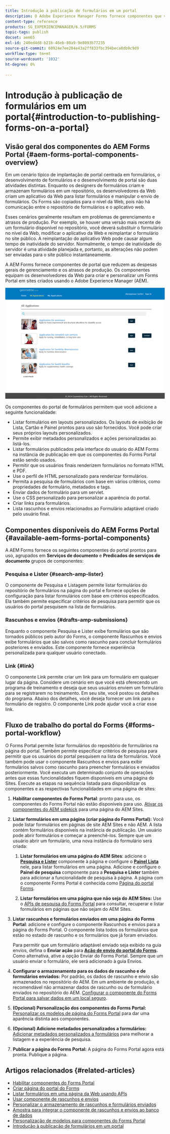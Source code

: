 ```yaml
---
title: Introdução à publicação de formulários em um portal
description: O Adobe Experience Manager Forms fornece componentes que você pode usar para criar seu portal do Forms. Este artigo apresenta os componentes disponíveis do Forms Portal.
content-type: reference
products: SG_EXPERIENCEMANAGER/6.5/FORMS
topic-tags: publish
docset: aem65
exl-id: 240ed4d8-b21b-46eb-80a9-9e8093b77235
source-git-commit: 60924e7ee204e43a2ff833fbc394beca8db9c9d9
workflow-type: tm+mt
source-wordcount: '1032'
ht-degree: 0%

---
```


# Introdução à publicação de formulários em um portal{#introduction-to-publishing-forms-on-a-portal}

## Visão geral dos componentes do AEM Forms Portal {#aem-forms-portal-components-overview}

Em um cenário típico de implantação de portal centrada em formulários, o desenvolvimento de formulários e o desenvolvimento de portal são duas atividades distintas. Enquanto os designers de formulários criam e armazenam formulários em um repositório, os desenvolvedores da Web criam um aplicativo da Web para listar formulários e manipular o envio de formulários. Os Forms são copiados para o nível da Web, pois não há comunicação entre o repositório de formulários e o aplicativo web.

Esses cenários geralmente resultam em problemas de gerenciamento e atrasos de produção. Por exemplo, se houver uma versão mais recente de um formulário disponível no repositório, você deverá substituir o formulário no nível da Web, modificar o aplicativo da Web e reimplantar o formulário no site público. A reimplantação do aplicativo Web pode causar algum tempo de inatividade do servidor. Normalmente, o tempo de inatividade do servidor é uma atividade planejada e, portanto, as alterações não podem ser enviadas para o site público instantaneamente.

A AEM Forms fornece componentes de portal que reduzem as despesas gerais de gerenciamento e os atrasos de produção. Os componentes equipam os desenvolvedores da Web para criar e personalizar um Forms Portal em sites criados usando o Adobe Experience Manager (AEM).

![Portal do AEM Forms](assets/aem-forms-portal.png)

Os componentes do portal de formulários permitem que você adicione a seguinte funcionalidade:

* Listar formulários em layouts personalizados. Os layouts de exibição de Lista, Cartão e Painel prontos para uso são fornecidos. Você pode criar seus próprios layouts personalizados.
* Permite exibir metadados personalizados e ações personalizadas ao listá-los.
* Listar formulários publicados pela interface do usuário do AEM Forms na instância de publicação em que os componentes do Forms Portal estão sendo usados.
* Permitir que os usuários finais renderizem formulários no formato HTML e PDF.
* Use o perfil de HTML personalizado para renderizar formulários.
* Permita a pesquisa de formulários com base em vários critérios, como propriedades de formulário, metadados e tags.
* Enviar dados de formulário para um servlet.
* Use o CSS personalizado para personalizar a aparência do portal.
* Criar links para formulários.
* Lista rascunhos e envios relacionados ao Formulário adaptável criado pelo usuário final.

## Componentes disponíveis do AEM Forms Portal {#available-aem-forms-portal-components}

A AEM Forms fornece os seguintes componentes do portal prontos para uso, agrupados em **Serviços de documento** e **Predicados de serviços de documento** grupos de componentes:

### Pesquisa e Lister {#search-amp-lister}

O componente de Pesquisa e Listagem permite listar formulários do repositório de formulários na página do portal e fornece opções de configuração para listar formulários com base em critérios especificados. Ela também permite especificar critérios de pesquisa para permitir que os usuários do portal pesquisem na lista de formulários.

### Rascunhos e envios {#drafts-amp-submissions}

Enquanto o componente Pesquisa e Lister exibe formulários que são tornados públicos pelo autor do Forms, o componente Rascunhos e envios exibe formulários que são salvos como rascunho para concluir formulários posteriores e enviados. Este componente fornece experiência personalizada para qualquer usuário conectado.

### Link {#link}

O componente Link permite criar um link para um formulário em qualquer lugar da página. Considere um cenário em que você está oferecendo um programa de treinamento e deseja que seus usuários enviem um formulário para se registrarem no treinamento. Em seu site, você postou os detalhes do programa. Abaixo dos detalhes, você deseja fornecer um link para o formulário de registro. O componente Link pode ajudar você a criar esse link.

## Fluxo de trabalho do portal do Forms {#forms-portal-workflow}

O Forms Portal permite listar formulários do repositório de formulários na página do portal. Também permite especificar critérios de pesquisa para permitir que os usuários do portal pesquisem na lista de formulários. Você também pode usar o componente Rascunhos e envios para exibir formulários salvos como rascunho para preencher formulários e enviados posteriormente. Você executa um determinado conjunto de operações antes que essas funcionalidades fiquem disponíveis em uma página do Sites. Execute as etapas na sequência listada para disponibilizar os componentes e as respectivas funcionalidades em uma página de sites:

1. **Habilitar componentes do Forms Portal**: pronto para uso, os componentes do Forms Portal não estão disponíveis para uso. [Ativar os componentes do AEM sidekick](/help/forms/using/enabling-forms-portal-components.md) para uma página do AEM Sites.
1. **Listar formulários em uma página (criar página do Forms Portal):** Você pode listar formulários em páginas de site AEM Sites e não AEM. A lista contém formulários disponíveis na instância de publicação. Um usuário pode abrir formulários e começar a preenchê-los. Sempre que um usuário abrir um formulário, uma nova instância do formulário será criada:

   1. **Listar formulários em uma página do AEM Sites**: adicione o **[Pesquisa e Lister](../../forms/using/creating-form-portal-page.md)** componente à página e configure o **[Painel Lista](../../forms/using/creating-form-portal-page.md#p-list-pane-p)** nele, para listar formulários em uma página. Adicione e configure o **Painel de pesquisa** componente para a **Pesquisa e Lister** também para adicionar a funcionalidade de pesquisa à página. A página com o componente Forms Portal é conhecida como [Página do portal Forms](../../forms/using/creating-form-portal-page.md).

   1. **Listar formulários em uma página que não seja do AEM Sites:** Use o [APIs de pesquisa do Forms Portal](/help/forms/using/listing-forms-webpage-using-apis.md) para consultar, recuperar e listar formulários em páginas que não sejam do AEM Sites.

1. **Listar rascunhos e formulários enviados em uma página do Forms Portal**: adicione e configure o componente Rascunhos e envios para a página do Forms Portal. O componente lista todos os formulários que estão no estado de rascunho e os formulários que já foram enviados.

   Para permitir que um formulário adaptável enviado seja exibido na guia envios, defina o **Enviar ação** para **[Ação de envio do portal do Forms](configuring-submit-actions.md).** Como alternativa, ative a opção Enviar do Forms Portal. Sempre que um usuário enviar o formulário, ele será adicionado à guia Envios.

1. **Configurar o armazenamento para os dados de rascunho e de formulários enviados:** Por padrão, os dados de rascunho e envio são armazenados no repositório do AEM. Em um ambiente de produção, é recomendável não armazenar dados de rascunho ou de formulário enviados no repositório do AEM. [Configurar o componente do Forms Portal para salvar dados em um local seguro](../../forms/using/draft-submission-component.md#customizing-the-storage).
1. **(Opcional) Personalização dos componentes do Forms Portal:** [Personalizar os modelos de página do Forms Portal](../../forms/using/customizing-templates-forms-portal-components.md) para dar uma aparência distinta aos componentes.
1. **(Opcional) Adicione metadados personalizados a formulários:** [Adicionar metadados personalizados a formulários](../../forms/using/customizing-templates-forms-portal-components.md) para melhorar a listagem e a experiência de pesquisa.
1. **Publicar a página do Forms Portal:** A página do Forms Portal agora está pronta. Publique a página.

## Artigos relacionados {#related-articles}

* [Habilitar componentes do Forms Portal](/help/forms/using/enabling-forms-portal-components.md)
* [Criar página do portal do Forms](../../forms/using/creating-form-portal-page.md)
* [Listar formulários em uma página da Web usando APIs](/help/forms/using/listing-forms-webpage-using-apis.md)
* [Usar componente de rascunhos e envios](../../forms/using/draft-submission-component.md)
* [Personalizar o armazenamento de rascunhos e formulários enviados](../../forms/using/draft-submission-component.md#customizing-the-storage)
* [Amostra para integrar o componente de rascunhos e envios ao banco de dados](integrate-draft-submission-database.md)
* [Personalização de modelos para componentes do Forms Portal](../../forms/using/customizing-templates-forms-portal-components.md)
* [Introdução à publicação de formulários em um portal](../../forms/using/introduction-publishing-forms.md)
